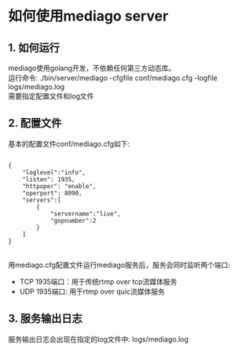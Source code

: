 # 如何使用mediago server
## 1. 如何运行
mediago使用golang开发，不依赖任何第三方动态库。<br/>
运行命令: ./bin/server/mediago -cfgfile conf/mediago.cfg -logfile logs/mediago.log <br/>
需要指定配置文件和log文件

## 2. 配置文件
基本的配置文件conf/mediago.cfg如下:
<pre>
<code>
{
    "loglevel":"info",
    "listen": 1935,
    "httpoper": "enable",
    "operport": 8090,
    "servers":[
        {
            "servername":"live",
            "gopnumber":2
        }
    ]
}
</code>
</pre>
用mediago.cfg配置文件运行mediago服务后，服务会同时监听两个端口:<br>
* TCP 1935端口：用于传统rtmp over tcp流媒体服务
* UDP 1935端口: 用于rtmp over quic流媒体服务

## 3. 服务输出日志
服务输出日志会出现在指定的log文件中: logs/mediago.log